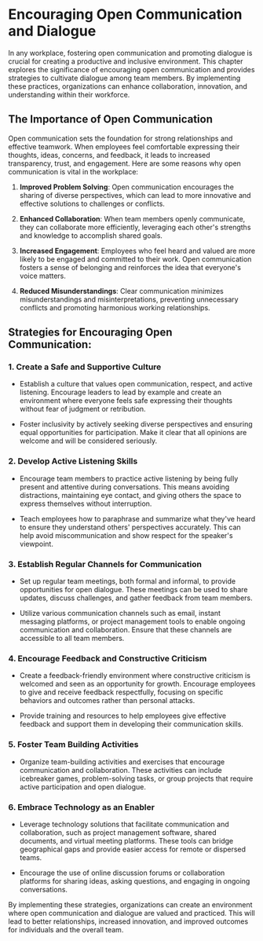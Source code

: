 Encouraging Open Communication and Dialogue
====================================================

In any workplace, fostering open communication and promoting dialogue is crucial for creating a productive and inclusive environment. This chapter explores the significance of encouraging open communication and provides strategies to cultivate dialogue among team members. By implementing these practices, organizations can enhance collaboration, innovation, and understanding within their workforce.

The Importance of Open Communication
------------------------------------

Open communication sets the foundation for strong relationships and effective teamwork. When employees feel comfortable expressing their thoughts, ideas, concerns, and feedback, it leads to increased transparency, trust, and engagement. Here are some reasons why open communication is vital in the workplace:

1. **Improved Problem Solving**: Open communication encourages the sharing of diverse perspectives, which can lead to more innovative and effective solutions to challenges or conflicts.

2. **Enhanced Collaboration**: When team members openly communicate, they can collaborate more efficiently, leveraging each other's strengths and knowledge to accomplish shared goals.

3. **Increased Engagement**: Employees who feel heard and valued are more likely to be engaged and committed to their work. Open communication fosters a sense of belonging and reinforces the idea that everyone's voice matters.

4. **Reduced Misunderstandings**: Clear communication minimizes misunderstandings and misinterpretations, preventing unnecessary conflicts and promoting harmonious working relationships.

Strategies for Encouraging Open Communication:
----------------------------------------------

### 1. Create a Safe and Supportive Culture

* Establish a culture that values open communication, respect, and active listening. Encourage leaders to lead by example and create an environment where everyone feels safe expressing their thoughts without fear of judgment or retribution.

* Foster inclusivity by actively seeking diverse perspectives and ensuring equal opportunities for participation. Make it clear that all opinions are welcome and will be considered seriously.

### 2. Develop Active Listening Skills

* Encourage team members to practice active listening by being fully present and attentive during conversations. This means avoiding distractions, maintaining eye contact, and giving others the space to express themselves without interruption.

* Teach employees how to paraphrase and summarize what they've heard to ensure they understand others' perspectives accurately. This can help avoid miscommunication and show respect for the speaker's viewpoint.

### 3. Establish Regular Channels for Communication

* Set up regular team meetings, both formal and informal, to provide opportunities for open dialogue. These meetings can be used to share updates, discuss challenges, and gather feedback from team members.

* Utilize various communication channels such as email, instant messaging platforms, or project management tools to enable ongoing communication and collaboration. Ensure that these channels are accessible to all team members.

### 4. Encourage Feedback and Constructive Criticism

* Create a feedback-friendly environment where constructive criticism is welcomed and seen as an opportunity for growth. Encourage employees to give and receive feedback respectfully, focusing on specific behaviors and outcomes rather than personal attacks.

* Provide training and resources to help employees give effective feedback and support them in developing their communication skills.

### 5. Foster Team Building Activities

* Organize team-building activities and exercises that encourage communication and collaboration. These activities can include icebreaker games, problem-solving tasks, or group projects that require active participation and open dialogue.

### 6. Embrace Technology as an Enabler

* Leverage technology solutions that facilitate communication and collaboration, such as project management software, shared documents, and virtual meeting platforms. These tools can bridge geographical gaps and provide easier access for remote or dispersed teams.

* Encourage the use of online discussion forums or collaboration platforms for sharing ideas, asking questions, and engaging in ongoing conversations.

By implementing these strategies, organizations can create an environment where open communication and dialogue are valued and practiced. This will lead to better relationships, increased innovation, and improved outcomes for individuals and the overall team.
